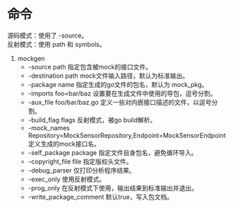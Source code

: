 # 命令

源码模式：使用了 -source。  
反射模式：使用 path 和 symbols。  
1. mockgen
    - -source path 指定包含被mock的接口文件。
    - -destination path mock文件输入路径，默认为标准输出。
    - -package name 指定生成的go文件的包名，默认为 mock_pkg。
    - -imports foo=bar/baz 设置要在生成文件中使用的导包，逗号分割。
    - -aux_file foo/bar/baz.go 定义一些对内嵌接口描述的文件，以逗号分割。
    - -build_flag flags 反射模式，被go build解析。
    - -mock_names Repository=MockSensorRepository,Endpoint=MockSensorEndpoint 定义生成的mock接口名。
    - -self_package package 指定文件自身包名，避免循环导入。
    - -copyright_file file 指定版权头文件。
    - -debug_parser 仅打印分析程序结果。
    - -exec_only 使用反射模式。
    - -prog_only 在反射模式下使用，输出结果到标准输出并退出。
    - -write_package_comment 默认true，写入包文档。
